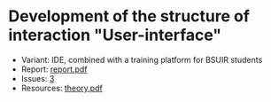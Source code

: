 # Development of the structure of interaction "User-interface"

- Variant: IDE, combined with a training platform for BSUIR students
- Report: [report.pdf](https://github.com/nadevko/bsuir-IP-1/releases/download/term-4/lw-02.pdf)
- Issues: [3](https://github.com/nadevko/bsuir-IP-1/issues/3)
- Resources: [theory.pdf](theory.pdf)
